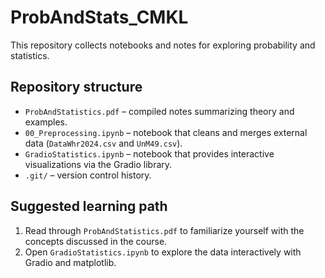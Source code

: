 # ProbAndStats_CMKL

This repository collects notebooks and notes for exploring probability and statistics.

## Repository structure

- `ProbAndStatistics.pdf` – compiled notes summarizing theory and examples.
- `00_Preprocessing.ipynb` – notebook that cleans and merges external data (`DataWhr2024.csv` and `UnM49.csv`).
- `GradioStatistics.ipynb` – notebook that provides interactive visualizations via the Gradio library.
- `.git/` – version control history.

## Suggested learning path

1. Read through `ProbAndStatistics.pdf` to familiarize yourself with the concepts discussed in the course.
2. Open `GradioStatistics.ipynb` to explore the data interactively with Gradio and matplotlib.

